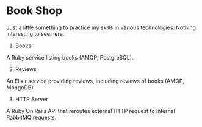 # Book Shop

Just a little something to practice my skills in various technologies. Nothing interesting to see here.

1. Books

A Ruby service listing books (AMQP, PostgreSQL).

2. Reviews

An Elixir service providing reviews, including reviews of books (AMQP, MongoDB)

3. HTTP Server

A Ruby On Rails API that reroutes external HTTP request to internal RabbitMQ requests.